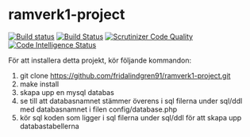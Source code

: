 # ramverk1-project

[![Build status](https://travis-ci.org/fridalindgren91/ramverk1-project.svg?branch=master)](https://travis-ci.org/fridalindgren91/ramverk1-project)
[![Build Status](https://scrutinizer-ci.com/g/fridalindgren91/ramverk1-project/badges/build.png?b=master)](https://scrutinizer-ci.com/g/fridalindgren91/ramverk1-project/build-status/master)
[![Scrutinizer Code Quality](https://scrutinizer-ci.com/g/fridalindgren91/ramverk1-project/badges/quality-score.png?b=master)](https://scrutinizer-ci.com/g/fridalindgren91/ramverk1-project/?branch=master)
[![Code Intelligence Status](https://scrutinizer-ci.com/g/fridalindgren91/ramverk1-project/badges/code-intelligence.svg?b=master)](https://scrutinizer-ci.com/code-intelligence)

För att installera detta projekt, kör följande kommandon:  
1. git clone https://github.com/fridalindgren91/ramverk1-project.git
2. make install
3. skapa upp en mysql databas
4. se till att databasnamnet stämmer överens i sql filerna under sql/ddl med databasnamnet i filen config/database.php
5. kör sql koden som ligger i sql filerna under sql/ddl för att skapa upp databastabellerna
